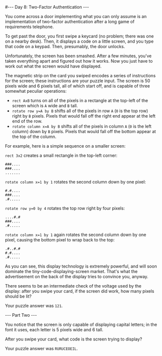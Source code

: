 #--- Day 8: Two-Factor Authentication ---

You come across a door implementing what you can only assume is an implementation of two-factor authentication after a long game of requirements telephone.

To get past the door, you first swipe a keycard (no problem; there was one on a nearby desk). Then, it displays a code on a little screen, and you type that code on a keypad. Then, presumably, the door unlocks.

Unfortunately, the screen has been smashed. After a few minutes, you've taken everything apart and figured out how it works. Now you just have to work out what the screen would have displayed.

The magnetic strip on the card you swiped encodes a series of instructions for the screen; these instructions are your puzzle input. The screen is 50 pixels wide and 6 pixels tall, all of which start off, and is capable of three somewhat peculiar operations:

- ``rect AxB`` turns on all of the pixels in a rectangle at the top-left of the screen which is ``A`` wide and ``B`` tall.
- ``rotate row y=A by B`` shifts all of the pixels in row ``A`` (``0`` is the top row) right by ``B`` pixels. Pixels that would fall off the right end appear at the left end of the row.
- ``rotate column x=A by B`` shifts all of the pixels in column ``A`` (``0`` is the left column) down by ``B`` pixels. Pixels that would fall off the bottom appear at the top of the column.  

For example, here is a simple sequence on a smaller screen:

``rect 3x2`` creates a small rectangle in the top-left corner:

``###....``  
``###....``  
``.......``  

``rotate column x=1 by 1`` rotates the second column down by one pixel:

``#.#....``  
``###....``  
``.#.....``  

``rotate row y=0 by 4`` rotates the top row right by four pixels:

``....#.#``  
``###....``  
``.#.....``  

``rotate column x=1 by 1`` again rotates the second column down by one pixel, causing the bottom pixel to wrap back to the top:

``.#..#.#``  
``#.#....``  
``.#.....``  

As you can see, this display technology is extremely powerful, and will soon dominate the tiny-code-displaying-screen market. That's what the advertisement on the back of the display tries to convince you, anyway.

There seems to be an intermediate check of the voltage used by the display: after you swipe your card, if the screen did work, how many pixels should be lit?

Your puzzle answer was ``121``.

--- Part Two ---

You notice that the screen is only capable of displaying capital letters; in the font it uses, each letter is 5 pixels wide and 6 tall.

After you swipe your card, what code is the screen trying to display?

Your puzzle answer was ``RURUCEOEIL``.
